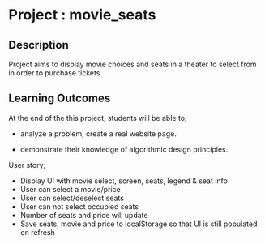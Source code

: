 # Project : movie_seats

## Description

Project aims to display movie choices and seats in a theater to select from in order to purchase tickets

## Learning Outcomes

At the end of the this project, students will be able to;

- analyze a problem, create a real website page.

- demonstrate their knowledge of algorithmic design principles.

User story;

- Display UI with movie select, screen, seats, legend & seat info
- User can select a movie/price
- User can select/deselect seats
- User can not select occupied seats
- Number of seats and price will update
- Save seats, movie and price to localStorage so that UI is still populated on refresh
